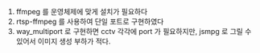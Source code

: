 1. ffmpeg 를 운영체제에 맞게 설치가 필요하다
2. rtsp-ffmpeg 를 사용하여 단일 포트로 구현하였다
3. way_multiport 로 구현하면 cctv 각각에 port 가 필요하지만, jsmpg 로 그릴 수 있어서 이미지 생성 부하가 적다.
